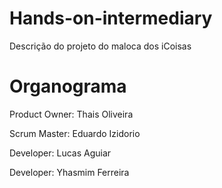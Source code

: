 # Hands-on-intermediary
Descrição do projeto do maloca dos iCoisas

# Organograma

Product Owner: Thais Oliveira

Scrum Master: Eduardo Izidorio

Developer: Lucas Aguiar

Developer: Yhasmim Ferreira
